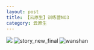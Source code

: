 ```yaml
---
layout: post
title: 【云原生】训练营NO3
category: 云原生
---
```

![](http://rdr022gcy.hd-bkt.clouddn.com/img/bottom.png)
![story_new_final](http://rdr022gcy.hd-bkt.clouddn.com/img/story_new_final_0322.png)
![wanshan](http://rdr022gcy.hd-bkt.clouddn.com/img/wanshan.png)
